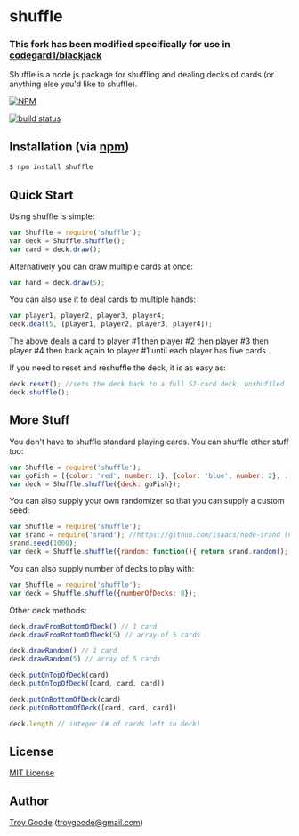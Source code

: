 # shuffle

### This fork has been modified specifically for use in [codegard1/blackjack](https://github.com/codegard1/blackjack/)

Shuffle is a node.js package for shuffling and dealing decks of cards (or anything else you'd like to shuffle).

[![NPM](https://nodei.co/npm/shuffle.png?downloads=true&stars=true)](https://nodei.co/npm/shuffle/)

[![build status](https://secure.travis-ci.org/troygoode/node-shuffle.png)](http://travis-ci.org/troygoode/node-shuffle)

## Installation (via [npm](https://npmjs.org/package/shuffle))

```bash
$ npm install shuffle
```

## Quick Start

Using shuffle is simple:

```javascript
var Shuffle = require('shuffle');
var deck = Shuffle.shuffle();
var card = deck.draw();
```

Alternatively you can draw multiple cards at once:

```javascript
var hand = deck.draw(5);
```

You can also use it to deal cards to multiple hands:

```javascript
var player1, player2, player3, player4;
deck.deal(5, [player1, player2, player3, player4]);
```

The above deals a card to player #1 then player #2 then player #3 then player #4 then back again to player #1 until each player has five cards.

If you need to reset and reshuffle the deck, it is as easy as:

```javascript
deck.reset(); //sets the deck back to a full 52-card deck, unshuffled
deck.shuffle();
```

## More Stuff

You don't have to shuffle standard playing cards. You can shuffle other stuff too:

```javascript
var Shuffle = require('shuffle');
var goFish = [{color: 'red', number: 1}, {color: 'blue', number: 2}, ...];
var deck = Shuffle.shuffle({deck: goFish});
```

You can also supply your own randomizer so that you can supply a custom seed:

```javascript
var Shuffle = require('shuffle');
var srand = require('srand'); //https://github.com/isaacs/node-srand (npm install srand)
srand.seed(1000);
var deck = Shuffle.shuffle({random: function(){ return srand.random(); }});
```

You can also supply number of decks to play with:

```javascript
var Shuffle = require('shuffle');
var deck = Shuffle.shuffle({numberOfDecks: 8});
```

Other deck methods:

```javascript
deck.drawFromBottomOfDeck() // 1 card
deck.drawFromBottomOfDeck(5) // array of 5 cards

deck.drawRandom() // 1 card
deck.drawRandom(5) // array of 5 cards

deck.putOnTopOfDeck(card)
deck.putOnTopOfDeck([card, card, card])

deck.putOnBottomOfDeck(card)
deck.putOnBottomOfDeck([card, card, card])

deck.length // integer (# of cards left in deck)
```

## License

[MIT License](http://www.opensource.org/licenses/mit-license.php)

## Author

[Troy Goode](https://github.com/TroyGoode) ([troygoode@gmail.com](mailto:troygoode@gmail.com))
